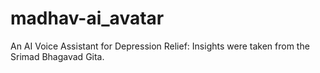 # madhav-ai_avatar
An AI Voice Assistant for Depression Relief: Insights were taken from the Srimad Bhagavad Gita.